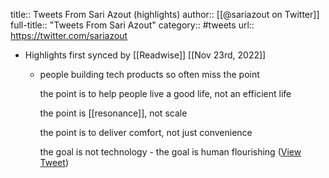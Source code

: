 title:: Tweets From Sari Azout (highlights)
author:: [[@sariazout on Twitter]]
full-title:: "Tweets From Sari Azout"
category:: #tweets
url:: https://twitter.com/sariazout

- Highlights first synced by [[Readwise]] [[Nov 23rd, 2022]]
	- people building tech products so often miss the point
	  
	  the point is to help people live a good life, not an efficient life
	  
	  the point is [[resonance]], not scale
	  
	  the point is to deliver comfort, not just convenience
	  
	  the goal is not technology - the goal is human flourishing ([View Tweet](https://twitter.com/sariazout/status/1594815255989084160))
